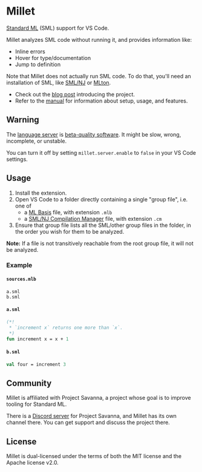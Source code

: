 # Millet

[Standard ML][sml] (SML) support for VS Code.

Millet analyzes SML code without running it, and provides information like:

- Inline errors
- Hover for type/documentation
- Jump to definition

Note that Millet does not actually run SML code. To do that, you'll need an installation of SML, like [SML/NJ][smlnj] or [MLton][mlton].

- Check out the [blog post][blog] introducing the project.
- Refer to the [manual][] for information about setup, usage, and features.

## Warning

The [language server][lang-srv] is [beta-quality software][known-issues]. It might be slow, wrong, incomplete, or unstable.

You can turn it off by setting `millet.server.enable` to `false` in your VS Code settings.

## Usage

1. Install the extension.
2. Open VS Code to a folder directly containing a single "group file", i.e. one of
   - a [ML Basis][mlb] file, with extension `.mlb`
   - a [SML/NJ Compilation Manager][cm] file, with extension `.cm`
3. Ensure that group file lists all the SML/other group files in the folder, in the order you wish for them to be analyzed.

**Note:** If a file is not transitively reachable from the root group file, it will not be analyzed.

### Example

#### `sources.mlb`

```mlb
a.sml
b.sml
```

#### `a.sml`

```sml
(*!
 * `increment x` returns one more than `x`.
 *)
fun increment x = x + 1
```

#### `b.sml`

```sml
val four = increment 3
```

## Community

Millet is affiliated with Project Savanna, a project whose goal is to improve tooling for Standard ML.

There is a [Discord server][discord] for Project Savanna, and Millet has its own channel there. You can get support and discuss the project there.

## License

Millet is dual-licensed under the terms of both the MIT license and the Apache license v2.0.

[blog]: https://azdavis.net/posts/millet/
[cm]: https://www.smlnj.org/doc/CM/new.pdf
[discord]: https://discord.gg/hgPSUby2Ny
[known-issues]: https://github.com/azdavis/millet/blob/main/docs/known-issues.md
[manual]: https://github.com/azdavis/millet/blob/main/docs/manual.md
[lang-srv]: https://microsoft.github.io/language-server-protocol/
[mlb]: http://mlton.org/MLBasis
[mlton]: http://mlton.org
[sml]: https://smlfamily.github.io
[smlnj]: https://www.smlnj.org
